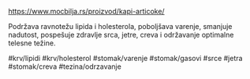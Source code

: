 https://www.mocbilja.rs/proizvod/kapi-articoke/

Podržava ravnotežu lipida i holesterola, poboljšava varenje, smanjuje nadutost, pospešuje zdravlje srca, jetre, creva i održavanje optimalne telesne težine.

#krv/lipidi #krv/holesterol #stomak/varenje #stomak/gasovi #srce #jetra #stomak/creva #tezina/odrzavanje 